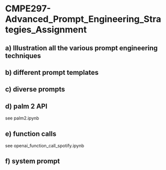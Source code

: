 # CMPE297-Advanced_Prompt_Engineering_Strategies_Assignment

## a) Illustration all the various prompt engineering techniques

## b) different prompt templates

## c) diverse prompts

## d) palm 2 API
see palm2.ipynb

## e) function calls
see openai_function_call_spotify.ipynb

## f) system prompt
